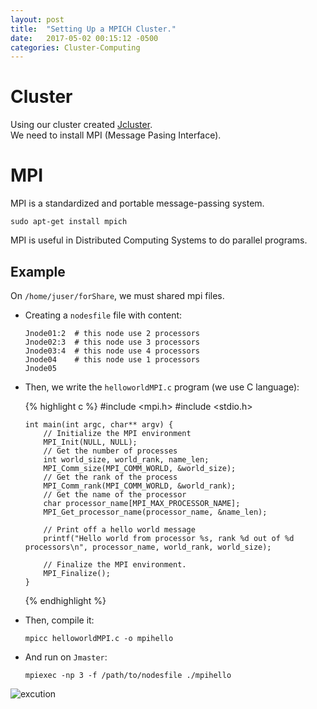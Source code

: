```yaml
---
layout: post
title:  "Setting Up a MPICH Cluster."
date:   2017-05-02 00:15:12 -0500
categories: Cluster-Computing
---
```

# Cluster

Using our cluster created [Jcluster][Jcluster_link].  
We need to install MPI (Message Pasing Interface).

# MPI

MPI is a standardized and portable message-passing system.

    sudo apt-get install mpich

MPI is useful in Distributed Computing Systems to do parallel programs.

## Example

On `/home/juser/forShare`, we must shared mpi files.

* Creating a `nodesfile` file with content:

      Jnode01:2  # this node use 2 processors
      Jnode02:3  # this node use 3 processors
      Jnode03:4  # this node use 4 processors
      Jnode04    # this node use 1 processors
      Jnode05

* Then, we write the `helloworldMPI.c` program (we use C language):

  {% highlight c %}
      #include <mpi.h>
      #include <stdio.h>

      int main(int argc, char** argv) {
          // Initialize the MPI environment
          MPI_Init(NULL, NULL);
          // Get the number of processes
          int world_size, world_rank, name_len;
          MPI_Comm_size(MPI_COMM_WORLD, &world_size);
          // Get the rank of the process
          MPI_Comm_rank(MPI_COMM_WORLD, &world_rank);
          // Get the name of the processor
          char processor_name[MPI_MAX_PROCESSOR_NAME];
          MPI_Get_processor_name(processor_name, &name_len);

          // Print off a hello world message
          printf("Hello world from processor %s, rank %d out of %d processors\n", processor_name, world_rank, world_size);

          // Finalize the MPI environment.
          MPI_Finalize();
      }
  {% endhighlight %}

* Then, compile it:

      mpicc helloworldMPI.c -o mpihello

* And run on `Jmaster`:

      mpiexec -np 3 -f /path/to/nodesfile ./mpihello

![excution][mpi_exe]

[Jcluster_link]:   /cluster-computing/Setting-up-a-Beowulf-type-Cluster-in-linux-machines
[mpi_exe]:         /assets/clusterComputing/MPI/mpi_exe.png
